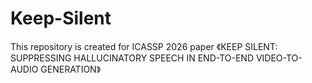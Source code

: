 # Keep-Silent
This repository is created for ICASSP 2026 paper 《KEEP SILENT: SUPPRESSING HALLUCINATORY SPEECH IN END-TO-END VIDEO-TO-AUDIO GENERATION》
